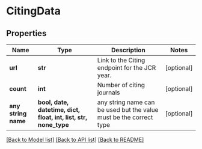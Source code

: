# CitingData


## Properties
Name | Type | Description | Notes
------------ | ------------- | ------------- | -------------
**url** | **str** | Link to the Citing endpoint for the JCR year. | [optional] 
**count** | **int** | Number of citing journals | [optional] 
**any string name** | **bool, date, datetime, dict, float, int, list, str, none_type** | any string name can be used but the value must be the correct type | [optional]

[[Back to Model list]](../README.md#documentation-for-models) [[Back to API list]](../README.md#documentation-for-api-endpoints) [[Back to README]](../README.md)


